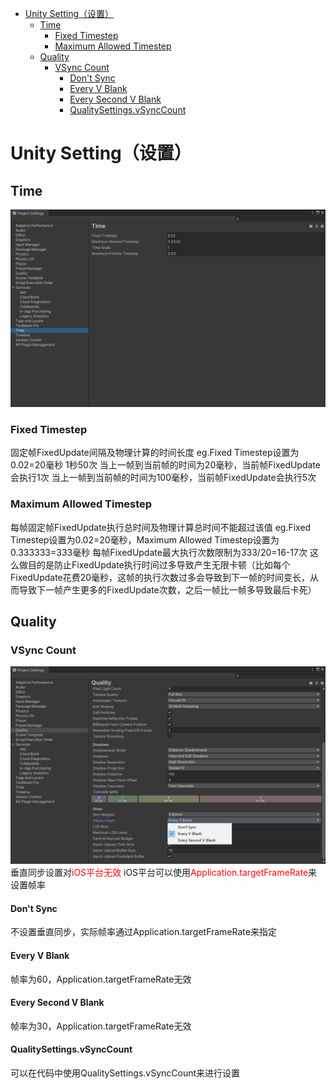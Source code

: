 - [Unity Setting（设置）](#unity-setting设置)
  - [Time](#time)
    - [Fixed Timestep](#fixed-timestep)
    - [Maximum Allowed Timestep](#maximum-allowed-timestep)
  - [Quality](#quality)
    - [VSync Count](#vsync-count)
      - [Don't Sync](#dont-sync)
      - [Every V Blank](#every-v-blank)
      - [Every Second V Blank](#every-second-v-blank)
      - [QualitySettings.vSyncCount](#qualitysettingsvsynccount)


# Unity Setting（设置）


## Time
![Alt text](assets/unity_setting/image.png)

### Fixed Timestep 
固定帧FixedUpdate间隔及物理计算的时间长度
eg.Fixed Timestep设置为0.02=20毫秒 1秒50次
当上一帧到当前帧的时间为20毫秒，当前帧FixedUpdate会执行1次
当上一帧到当前帧的时间为100毫秒，当前帧FixedUpdate会执行5次

### Maximum Allowed Timestep
每帧固定帧FixedUpdate执行总时间及物理计算总时间不能超过该值
eg.Fixed Timestep设置为0.02=20毫秒，Maximum Allowed Timestep设置为0.333333=333毫秒
每帧FixedUpdate最大执行次数限制为333/20=16-17次
这么做目的是防止FixedUpdate执行时间过多导致产生无限卡顿（比如每个FixedUpdate花费20毫秒，这帧的执行次数过多会导致到下一帧的时间变长，从而导致下一帧产生更多的FixedUpdate次数，之后一帧比一帧多导致最后卡死）

## Quality

### VSync Count
![Alt text](assets/unity_setting/image-1.png)
垂直同步设置对<font color=#FF0000>iOS平台无效</font>
iOS平台可以使用<font color=#FF0000>Application.targetFrameRate</font>来设置帧率

#### Don't Sync
不设置垂直同步，实际帧率通过Application.targetFrameRate来指定

#### Every V Blank
帧率为60，Application.targetFrameRate无效

#### Every Second V Blank
帧率为30，Application.targetFrameRate无效

#### QualitySettings.vSyncCount
可以在代码中使用QualitySettings.vSyncCount来进行设置

